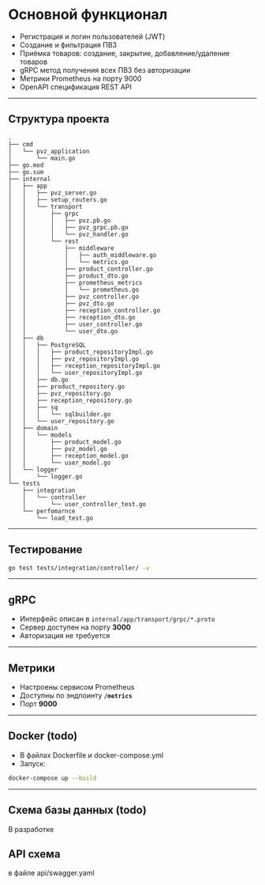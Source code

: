 # Основной функционал

* Регистрация и логин пользователей (JWT)
* Создание и фильтрация ПВЗ
* Приёмка товаров: создание, закрытие, добавление/удаление товаров
* gRPC метод получения всех ПВЗ без авторизации
* Метрики Prometheus на порту 9000
* OpenAPI спецификация REST API

---

## Структура проекта

```plaintext
.
├── cmd
│   └── pvz_application
│       └── main.go
├── go.mod
├── go.sum
├── internal
│   ├── app
│   │   ├── pvz_server.go
│   │   ├── setup_routers.go
│   │   └── transport
│   │       ├── grpc
│   │       │   ├── pvz.pb.go
│   │       │   ├── pvz_grpc.pb.go
│   │       │   └── pvz_handler.go
│   │       └── rest
│   │           ├── middleware
│   │           │   ├── auth_middleware.go
│   │           │   └── metrics.go
│   │           ├── product_controller.go
│   │           ├── product_dto.go
│   │           ├── prometheus_metrics
│   │           │   └── prometheus.go
│   │           ├── pvz_controller.go
│   │           ├── pvz_dto.go
│   │           ├── reception_controller.go
│   │           ├── reception_dto.go
│   │           ├── user_controller.go
│   │           └── user_dto.go
│   ├── db
│   │   ├── PostgreSQL
│   │   │   ├── product_repositoryImpl.go
│   │   │   ├── pvz_repositoryImpl.go
│   │   │   ├── reception_repositoryImpl.go
│   │   │   └── user_repositoryImpl.go
│   │   ├── db.go
│   │   ├── product_repository.go
│   │   ├── pvz_repository.go
│   │   ├── reception_repository.go
│   │   ├── sq
│   │   │   └── sqlbuilder.go
│   │   └── user_repository.go
│   ├── domain
│   │   └── models
│   │       ├── product_model.go
│   │       ├── pvz_model.go
│   │       ├── reception_model.go
│   │       └── user_model.go
│   └── logger
│       └── logger.go
└── tests
    ├── integration
    │   └── controller
    │       └── user_controller_test.go
    └── perfomarnce
        └── load_test.go
```

---

## Тестирование

```bash
go test tests/integration/controller/ -v
```

---

## gRPC

* Интерфейс описан в `internal/app/transport/grpc/*.proto`
* Сервер доступен на порту **3000**
* Авторизация не требуется

---

## Метрики

* Настроены сервисом Prometheus
* Доступны по эндпоинту **`/metrics`**
* Порт **9000**

---

## Docker (todo)

* В файлах Dockerfile и docker-compose.yml
* Запуск:
```bash
docker-compose up --build
```

---

## Схема базы данных (todo)

В разработке

## API схема

в файле api/swagger.yaml